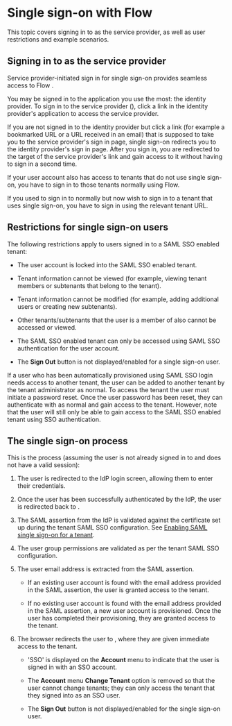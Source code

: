 # Single sign-on with Flow

<head>
  <meta name="guidename" content="Flow"/>
  <meta name="context" content="GUID-23c6880e-0eea-4496-b3a8-69612b742178"/>
</head>


This topic covers signing in to as the service provider, as well as user restrictions and example scenarios.

## Signing in to as the service provider

Service provider-initiated sign in for single sign-on provides seamless access to Flow .

You may be signed in to the application you use the most: the identity provider. To sign in to the service provider \(\), click a link in the identity provider's application to access the service provider.

If you are not signed in to the identity provider but click a link \(for example a bookmarked URL or a URL received in an email\) that is supposed to take you to the service provider's sign in page, single sign-on redirects you to the identity provider's sign in page. After you sign in, you are redirected to the target of the service provider's link and gain access to it without having to sign in a second time.

If your user account also has access to tenants that do not use single sign-on, you have to sign in to those tenants normally using Flow.

If you used to sign in to normally but now wish to sign in to a tenant that uses single sign-on, you have to sign in using the relevant tenant URL.

## Restrictions for single sign-on users

The following restrictions apply to users signed in to a SAML SSO enabled tenant:

-   The user account is locked into the SAML SSO enabled tenant.

-   Tenant information cannot be viewed \(for example, viewing tenant members or subtenants that belong to the tenant\).

-   Tenant information cannot be modified \(for example, adding additional users or creating new subtenants\).

-   Other tenants/subtenants that the user is a member of also cannot be accessed or viewed.

-   The SAML SSO enabled tenant can only be accessed using SAML SSO authentication for the user account.

-   The **Sign Out** button is not displayed/enabled for a single sign-on user.


If a user who has been automatically provisioned using SAML SSO login needs access to another tenant, the user can be added to another tenant by the tenant administrator as normal. To access the tenant the user must initiate a password reset. Once the user password has been reset, they can authenticate with as normal and gain access to the tenant. However, note that the user will still only be able to gain access to the SAML SSO enabled tenant using SSO authentication.

## The single sign-on process

This is the process \(assuming the user is not already signed in to and does not have a valid session\):

1.  The user is redirected to the IdP login screen, allowing them to enter their credentials.
2.  Once the user has been successfully authenticated by the IdP, the user is redirected back to .
3.  The SAML assertion from the IdP is validated against the certificate set up during the tenant SAML SSO configuration. See [Enabling SAML single sign-on for a tenant](flo_SAML_SSO_Enabling_73264b65-9306-483d-940b-e2fc0d30eb50.md).
4.  The user group permissions are validated as per the tenant SAML SSO configuration.
5.  The user email address is extracted from the SAML assertion.
    -   If an existing user account is found with the email address provided in the SAML assertion, the user is granted access to the tenant.

    -   If no existing user account is found with the email address provided in the SAML assertion, a new user account is provisioned. Once the user has completed their provisioning, they are granted access to the tenant.

6.  The browser redirects the user to , where they are given immediate access to the tenant.
    -   'SSO' is displayed on the **Account** menu to indicate that the user is signed in with an SSO account.

    -   The **Account** menu **Change Tenant** option is removed so that the user cannot change tenants; they can only access the tenant that they signed into as an SSO user.

    -   The **Sign Out** button is not displayed/enabled for the single sign-on user.